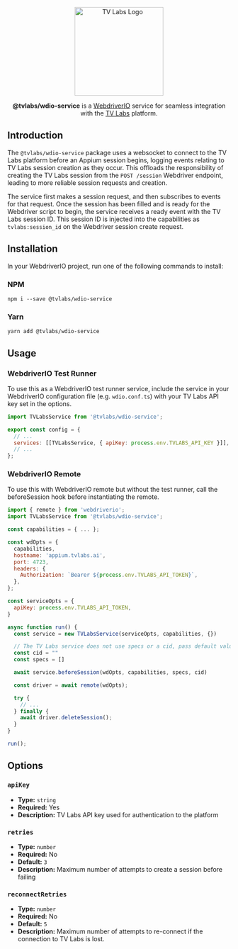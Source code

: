 <p align="center">
  <a href="https://tvlabs.ai">
    <img alt="TV Labs Logo" width="200" src="https://tvlabs.ai/images/tvlabs.svg">
  </a>
</p>

<p align="center">
  <b>@tvlabs/wdio-service</b> is a <a href="https://webdriver.io/">WebdriverIO</a> service for seamless integration with the <a href="https://tvlabs.ai">TV Labs</a> platform.
</p>

## Introduction

The `@tvlabs/wdio-service` package uses a websocket to connect to the TV Labs platform before an Appium session begins, logging events relating to TV Labs session creation as they occur. This offloads the responsibility of creating the TV Labs session from the `POST /session` Webdriver endpoint, leading to more reliable session requests and creation.

The service first makes a session request, and then subscribes to events for that request. Once the session has been filled and is ready for the Webdriver script to begin, the service receives a ready event with the TV Labs session ID. This session ID is injected into the capabilities as `tvlabs:session_id` on the Webdriver session create request.

## Installation

In your WebdriverIO project, run one of the following commands to install:

### NPM

```
npm i --save @tvlabs/wdio-service
```

### Yarn

```
yarn add @tvlabs/wdio-service
```

## Usage

### WebdriverIO Test Runner

To use this as a WebdriverIO test runner service, include the service in your WebdriverIO configuration file (e.g. `wdio.conf.ts`) with your TV Labs API key set in the options.

```javascript
import TVLabsService from '@tvlabs/wdio-service';

export const config = {
  // ...
  services: [[TVLabsService, { apiKey: process.env.TVLABS_API_KEY }]],
  // ...
};
```

### WebdriverIO Remote

To use this with WebdriverIO remote but without the test runner, call the beforeSession hook before instantiating the remote.

```javascript
import { remote } from 'webdriverio';
import TVLabsService from '@tvlabs/wdio-service';

const capabilities = { ... };

const wdOpts = {
  capabilities,
  hostname: 'appium.tvlabs.ai',
  port: 4723,
  headers: {
    Authorization: `Bearer ${process.env.TVLABS_API_TOKEN}`,
  },
};

const serviceOpts = {
  apiKey: process.env.TVLABS_API_TOKEN,
}

async function run() {
  const service = new TVLabsService(serviceOpts, capabilities, {})

  // The TV Labs service does not use specs or a cid, pass default values.
  const cid = ""
  const specs = []

  await service.beforeSession(wdOpts, capabilities, specs, cid)

  const driver = await remote(wdOpts);

  try {
    // ...
  } finally {
    await driver.deleteSession();
  }
}

run();
```

## Options

### `apiKey`

- **Type:** `string`
- **Required:** Yes
- **Description:** TV Labs API key used for authentication to the platform

### `retries`

- **Type:** `number`
- **Required:** No
- **Default:** `3`
- **Description:** Maximum number of attempts to create a session before failing

### `reconnectRetries`

- **Type:** `number`
- **Required:** No
- **Default:** `5`
- **Description:** Maximum number of attempts to re-connect if the connection to TV Labs is lost.

